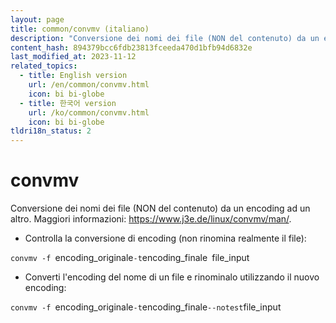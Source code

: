 ```yaml
---
layout: page
title: common/convmv (italiano)
description: "Conversione dei nomi dei file (NON del contenuto) da un encoding ad un altro."
content_hash: 894379bcc6fdb23813fceeda470d1bfb94d6832e
last_modified_at: 2023-11-12
related_topics:
  - title: English version
    url: /en/common/convmv.html
    icon: bi bi-globe
  - title: 한국어 version
    url: /ko/common/convmv.html
    icon: bi bi-globe
tldri18n_status: 2
---
```

# convmv

Conversione dei nomi dei file (NON del contenuto) da un encoding ad un altro.
Maggiori informazioni: <https://www.j3e.de/linux/convmv/man/>.

- Controlla la conversione di encoding (non rinomina realmente il file):

`convmv -f `<span class="tldr-var badge badge-pill bg-dark-lm bg-white-dm text-white-lm text-dark-dm font-weight-bold">encoding_originale</span>` -t `<span class="tldr-var badge badge-pill bg-dark-lm bg-white-dm text-white-lm text-dark-dm font-weight-bold">encoding_finale</span>` `<span class="tldr-var badge badge-pill bg-dark-lm bg-white-dm text-white-lm text-dark-dm font-weight-bold">file_input</span>

- Converti l'encoding del nome di un file e rinominalo utilizzando il nuovo encoding:

`convmv -f `<span class="tldr-var badge badge-pill bg-dark-lm bg-white-dm text-white-lm text-dark-dm font-weight-bold">encoding_originale</span>` -t `<span class="tldr-var badge badge-pill bg-dark-lm bg-white-dm text-white-lm text-dark-dm font-weight-bold">encoding_finale</span>` --notest `<span class="tldr-var badge badge-pill bg-dark-lm bg-white-dm text-white-lm text-dark-dm font-weight-bold">file_input</span>
